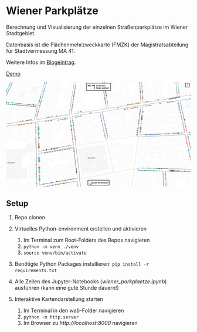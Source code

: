# Wiener Parkplätze

Berechnung und Visualisierung der einzelnen Straßenparkplätze im Wiener Stadtgebiet.

Datenbasis ist die Flächenmehrzweckkarte (FMZK) der Magistratsabteilung für Stadtvermessung MA 41.

Weitere Infos im [Blogeintrag](https://elias-gander.github.io/2025-3-11-wiener-parkplaetze).

[Demo](https://elias-gander.github.io/data-visualization/wiener-parkplaetze/)

![screenshot](web/screenshot.png)

## Setup

1. Repo clonen

2. Virtuelles Python-environment erstellen und aktivieren

   1. Im Terminal zum Root-Folders des Repos navigieren
   2. `python -m venv ./venv`
   3. `source venv/bin/activate`

3. Benötigte Python Packages installieren: `pip install -r requirements.txt`

4. Alle Zellen des Jupyter-Notebooks (_wiener_parkplaetze.ipynb_) ausführen (kann eine gute Stunde dauern!)

5. Interaktive Kartendarstellung starten

   1. Im Terminal in den _web_-Folder navigieren
   2. `python -m http.server`
   3. Im Browser zu _http://localhost:8000_ navigieren
